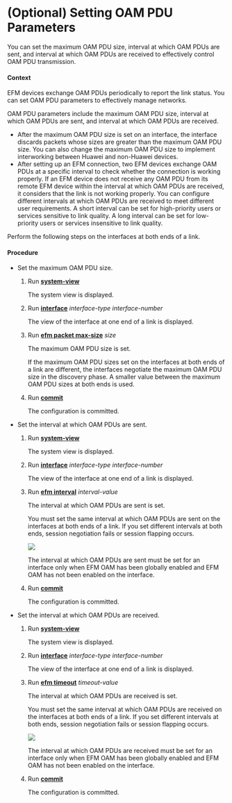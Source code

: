 (Optional) Setting OAM PDU Parameters
=====================================

You can set the maximum OAM PDU size, interval at which OAM PDUs are sent, and interval at which OAM PDUs are received to effectively control OAM PDU transmission.

#### Context

EFM devices exchange OAM PDUs periodically to report the link status. You can set OAM PDU parameters to effectively manage networks.

OAM PDU parameters include the maximum OAM PDU size, interval at which OAM PDUs are sent, and interval at which OAM PDUs are received.

* After the maximum OAM PDU size is set on an interface, the interface discards packets whose sizes are greater than the maximum OAM PDU size. You can also change the maximum OAM PDU size to implement interworking between Huawei and non-Huawei devices.
* After setting up an EFM connection, two EFM devices exchange OAM PDUs at a specific interval to check whether the connection is working properly. If an EFM device does not receive any OAM PDU from its remote EFM device within the interval at which OAM PDUs are received, it considers that the link is not working properly. You can configure different intervals at which OAM PDUs are received to meet different user requirements. A short interval can be set for high-priority users or services sensitive to link quality. A long interval can be set for low-priority users or services insensitive to link quality.

Perform the following steps on the interfaces at both ends of a link.


#### Procedure

* Set the maximum OAM PDU size.
  
  
  1. Run [**system-view**](cmdqueryname=system-view)
     
     The system view is displayed.
  2. Run [**interface**](cmdqueryname=interface) *interface-type* *interface-number*
     
     The view of the interface at one end of a link is displayed.
  3. Run [**efm packet max-size**](cmdqueryname=efm+packet+max-size) *size*
     
     The maximum OAM PDU size is set.
     
     If the maximum OAM PDU sizes set on the interfaces at both ends of a link are different, the interfaces negotiate the maximum OAM PDU size in the discovery phase. A smaller value between the maximum OAM PDU sizes at both ends is used.
  4. Run [**commit**](cmdqueryname=commit)
     
     The configuration is committed.
* Set the interval at which OAM PDUs are sent.
  
  
  1. Run [**system-view**](cmdqueryname=system-view)
     
     The system view is displayed.
  2. Run [**interface**](cmdqueryname=interface) *interface-type* *interface-number*
     
     The view of the interface at one end of a link is displayed.
  3. Run [**efm interval**](cmdqueryname=efm+interval) *interval-value*
     
     The interval at which OAM PDUs are sent is set.
     
     You must set the same interval at which OAM PDUs are sent on the interfaces at both ends of a link. If you set different intervals at both ends, session negotiation fails or session flapping occurs.
     
     ![](../../../../public_sys-resources/note_3.0-en-us.png) 
     
     The interval at which OAM PDUs are sent must be set for an interface only when EFM OAM has been globally enabled and EFM OAM has not been enabled on the interface.
  4. Run [**commit**](cmdqueryname=commit)
     
     The configuration is committed.
* Set the interval at which OAM PDUs are received.
  
  
  1. Run [**system-view**](cmdqueryname=system-view)
     
     The system view is displayed.
  2. Run [**interface**](cmdqueryname=interface) *interface-type* *interface-number*
     
     The view of the interface at one end of a link is displayed.
  3. Run [**efm timeout**](cmdqueryname=efm+timeout) *timeout-value*
     
     The interval at which OAM PDUs are received is set.
     
     You must set the same interval at which OAM PDUs are received on the interfaces at both ends of a link. If you set different intervals at both ends, session negotiation fails or session flapping occurs.
     
     ![](../../../../public_sys-resources/note_3.0-en-us.png) 
     
     The interval at which OAM PDUs are received must be set for an interface only when EFM OAM has been globally enabled and EFM OAM has not been enabled on the interface.
  4. Run [**commit**](cmdqueryname=commit)
     
     The configuration is committed.